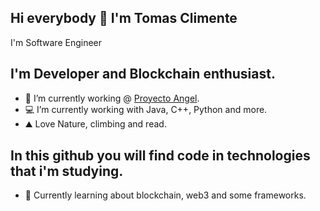 ## Hi everybody 👋 I'm Tomas Climente
I'm Software Engineer

## I'm Developer and Blockchain enthusiast.
- 🔭 I’m currently working @ [Proyecto Angel](https://proyectoangel.net/).
- 💻 I’m currently working with Java, C++, Python and more.
- ⛰️ Love Nature, climbing and read.

## In this github you will find code in technologies that i'm studying.
- 🌱 Currently learning about blockchain, web3 and some frameworks.
